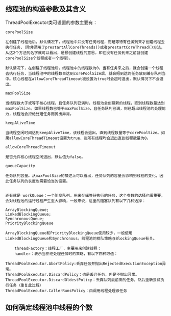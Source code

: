 ## 线程池的构造参数及其含义
ThreadPoolExecutor类可设置的参数主要有：

    corePoolSize

    在创建了线程池后，默认情况下，线程池中并没有任何线程，而是等待有任务到来才创建线程去执行任务，（除非调用了prestartAllCoreThreads()或者prestartCoreThread()方法，从这2个方法的名字就可以看出，是预创建线程的意思，即在没有任务到来之前就创建corePoolSize个线程或者一个线程）。

    默认情况下，在创建了线程池后，线程池中的线程数为0，当有任务来之后，就会创建一个线程去执行任务，当线程池中的线程数目达到corePoolSize后，就会把到达的任务放到缓存队列当中。核心线程在allowCoreThreadTimeout被设置为true时会超时退出，默认情况下不会退出。

    maxPoolSize

    当线程数大于或等于核心线程，且任务队列已满时，线程池会创建新的线程，直到线程数量达到maxPoolSize。如果线程数已等于maxPoolSize，且任务队列已满，则已超出线程池的处理能力，线程池会拒绝处理任务而抛出异常。

    keepAliveTime

    当线程空闲时间达到keepAliveTime，该线程会退出，直到线程数量等于corePoolSize。如果allowCoreThreadTimeout设置为true，则所有线程均会退出直到线程数量为0。

    allowCoreThreadTimeout

    是否允许核心线程空闲退出，默认值为false。

    queueCapacity

    任务队列容量。从maxPoolSize的描述上可以看出，任务队列的容量会影响到线程的变化，因此任务队列的长度也需要恰当的设置。


    还有就是 workQueue：一个阻塞队列，用来存储等待执行的任务，这个参数的选择也很重要，会对线程池的运行过程产生重大影响，一般来说，这里的阻塞队列有以下几种选择：

    ArrayBlockingQueue;
    LinkedBlockingQueue;
    SynchronousQueue;
    PriorityBlockingQueue 

    ArrayBlockingQueue和PriorityBlockingQueue使用较少，一般使用LinkedBlockingQueue和Synchronous。线程池的排队策略与BlockingQueue有关。

        threadFactory：线程工厂，主要用来创建线程；
        handler：表示当拒绝处理任务时的策略，有以下四种取值：

    ThreadPoolExecutor.AbortPolicy:丢弃任务并抛出RejectedExecutionException异常。 
    ThreadPoolExecutor.DiscardPolicy：也是丢弃任务，但是不抛出异常。 
    ThreadPoolExecutor.DiscardOldestPolicy：丢弃队列最前面的任务，然后重新尝试执行任务（重复此过程）
    ThreadPoolExecutor.CallerRunsPolicy：由调用线程处理该任务 



## 如何确定线程池中线程的个数


